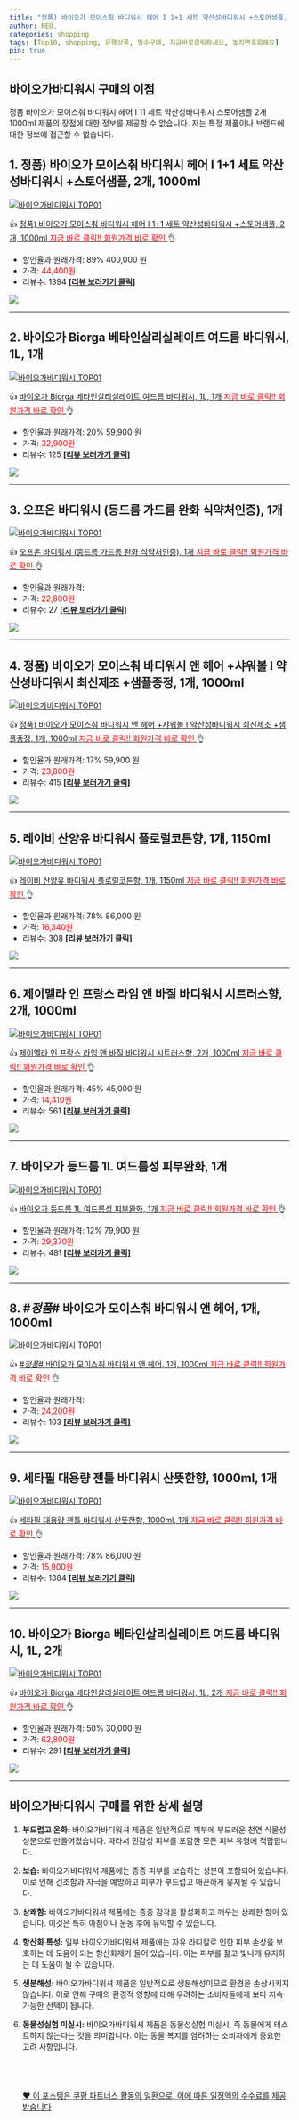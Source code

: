 ```yaml
---
title: "정품) 바이오가 모이스춰 바디워시 헤어 I 1+1 세트 약산성바디워시 +스토어샘플, 2개, 1000ml 가격 최저가 할인가 바이오가바디워시 최저가 추천 제품 비교"
author: NEO.
categories: shopping
tags: [Top10, shopping, 유행상품, 필수구매, 지금바로클릭하세요, 놓치면후회해요]
pin: true
---
```

## 바이오가바디워시 구매의 이점
정품 바이오가 모이스춰 바디워시 헤어 I 11 세트 약산성바디워시 스토어샘플 2개 1000ml 제품의 장점에 대한 정보를 제공할 수 없습니다. 저는 특정 제품이나 브랜드에 대한 정보에 접근할 수 없습니다.

   

## 1. 정품) 바이오가 모이스춰 바디워시 헤어 I 1+1 세트 약산성바디워시 +스토어샘플, 2개, 1000ml

[![바이오가바디워시 TOP01](https://thumbnail10.coupangcdn.com/thumbnails/remote/490x490ex/image/vendor_inventory/f97e/1b4be94d2993006ee559e60dace57b2a809bad04774911a147de403f2e7f.png)](https://link.coupang.com/re/AFFSDP?lptag=AF3617701&subid=GithubCoopas&pageKey=7676235393&traceid=V0-153&itemId=20642880649&vendorItemId=86366469041)


👍 [정품) 바이오가 모이스춰 바디워시 헤어 I 1+1 세트 약산성바디워시 +스토어샘플, 2개, 1000ml <font color=red> 지금 바로 클릭!! 회원가격 바로 확인 </font> ](https://link.coupang.com/re/AFFSDP?lptag=AF3617701&subid=GithubCoopas&pageKey=7676235393&traceid=V0-153&itemId=20642880649&vendorItemId=86366469041) 👌 


- 할인율과 원래가격: 89%  400,000   원
- 가격: <span style='color:red'>44,400원</span>
- 리뷰수: 1394  [**[리뷰 보러가기 클릭]**](https://link.coupang.com/re/AFFSDP?lptag=AF3617701&subid=GithubCoopas&pageKey=7676235393&traceid=V0-153&itemId=20642880649&vendorItemId=86366469041)

[![](/discount_price.png)](https://link.coupang.com/re/AFFSDP?lptag=AF3617701&subid=GithubCoopas&pageKey=7676235393&traceid=V0-153&itemId=20642880649&vendorItemId=86366469041)

---


   

## 2. 바이오가 Biorga 베타인살리실레이트 여드름 바디워시, 1L, 1개

[![바이오가바디워시 TOP01](https://thumbnail10.coupangcdn.com/thumbnails/remote/490x490ex/image/vendor_inventory/45f8/72069740585f0db2c81bddf2aee91c47ef8ff36d34b2713ac0ee58a6d1d9.png)](https://link.coupang.com/re/AFFSDP?lptag=AF3617701&subid=GithubCoopas&pageKey=7230739765&traceid=V0-153&itemId=18346835025&vendorItemId=86666417277)


👍 [바이오가 Biorga 베타인살리실레이트 여드름 바디워시, 1L, 1개 <font color=red> 지금 바로 클릭!! 회원가격 바로 확인 </font> ](https://link.coupang.com/re/AFFSDP?lptag=AF3617701&subid=GithubCoopas&pageKey=7230739765&traceid=V0-153&itemId=18346835025&vendorItemId=86666417277) 👌 


- 할인율과 원래가격: 20%  59,900   원
- 가격: <span style='color:red'>32,900원</span>
- 리뷰수: 125  [**[리뷰 보러가기 클릭]**](https://link.coupang.com/re/AFFSDP?lptag=AF3617701&subid=GithubCoopas&pageKey=7230739765&traceid=V0-153&itemId=18346835025&vendorItemId=86666417277)

[![](/discount_price.png)](https://link.coupang.com/re/AFFSDP?lptag=AF3617701&subid=GithubCoopas&pageKey=7230739765&traceid=V0-153&itemId=18346835025&vendorItemId=86666417277)

---


   

## 3. 오프온 바디워시 (등드름 가드름 완화 식약처인증), 1개

[![바이오가바디워시 TOP01](https://thumbnail8.coupangcdn.com/thumbnails/remote/490x490ex/image/vendor_inventory/2445/9f2a47cd9e9bbf17505a6f5627d143f256f6a64d87c45fa4049f02e3b4e3.png)](https://link.coupang.com/re/AFFSDP?lptag=AF3617701&subid=GithubCoopas&pageKey=7606207756&traceid=V0-153&itemId=20133132930&vendorItemId=85786768548)


👍 [오프온 바디워시 (등드름 가드름 완화 식약처인증), 1개 <font color=red> 지금 바로 클릭!! 회원가격 바로 확인 </font> ](https://link.coupang.com/re/AFFSDP?lptag=AF3617701&subid=GithubCoopas&pageKey=7606207756&traceid=V0-153&itemId=20133132930&vendorItemId=85786768548) 👌 


- 할인율과 원래가격: 
- 가격: <span style='color:red'>22,800원</span>
- 리뷰수: 27  [**[리뷰 보러가기 클릭]**](https://link.coupang.com/re/AFFSDP?lptag=AF3617701&subid=GithubCoopas&pageKey=7606207756&traceid=V0-153&itemId=20133132930&vendorItemId=85786768548)

[![](/discount_price.png)](https://link.coupang.com/re/AFFSDP?lptag=AF3617701&subid=GithubCoopas&pageKey=7606207756&traceid=V0-153&itemId=20133132930&vendorItemId=85786768548)

---


   

## 4. 정품) 바이오가 모이스춰 바디워시 앤 헤어 +샤워볼 I 약산성바디워시 최신제조 +샘플증정, 1개, 1000ml

[![바이오가바디워시 TOP01](https://thumbnail6.coupangcdn.com/thumbnails/remote/490x490ex/image/vendor_inventory/6ca8/1f6924c3221cd1cdaae82000e012f0c27b114744a25d3f266817de1b6ff6.png)](https://link.coupang.com/re/AFFSDP?lptag=AF3617701&subid=GithubCoopas&pageKey=7672453829&traceid=V0-153&itemId=20642899055&vendorItemId=86366552685)


👍 [정품) 바이오가 모이스춰 바디워시 앤 헤어 +샤워볼 I 약산성바디워시 최신제조 +샘플증정, 1개, 1000ml <font color=red> 지금 바로 클릭!! 회원가격 바로 확인 </font> ](https://link.coupang.com/re/AFFSDP?lptag=AF3617701&subid=GithubCoopas&pageKey=7672453829&traceid=V0-153&itemId=20642899055&vendorItemId=86366552685) 👌 


- 할인율과 원래가격: 17%  59,900   원
- 가격: <span style='color:red'>23,800원</span>
- 리뷰수: 415  [**[리뷰 보러가기 클릭]**](https://link.coupang.com/re/AFFSDP?lptag=AF3617701&subid=GithubCoopas&pageKey=7672453829&traceid=V0-153&itemId=20642899055&vendorItemId=86366552685)

[![](/discount_price.png)](https://link.coupang.com/re/AFFSDP?lptag=AF3617701&subid=GithubCoopas&pageKey=7672453829&traceid=V0-153&itemId=20642899055&vendorItemId=86366552685)

---


   

## 5. 레이비 산양유 바디워시 플로럴코튼향, 1개, 1150ml

[![바이오가바디워시 TOP01](https://thumbnail9.coupangcdn.com/thumbnails/remote/490x490ex/image/retail/images/732731916370401-d3e27311-4c8e-4d88-8462-a691951ff4bd.jpg)](https://link.coupang.com/re/AFFSDP?lptag=AF3617701&subid=GithubCoopas&pageKey=7255542696&traceid=V0-153&itemId=15702623244&vendorItemId=72028780099)


👍 [레이비 산양유 바디워시 플로럴코튼향, 1개, 1150ml <font color=red> 지금 바로 클릭!! 회원가격 바로 확인 </font> ](https://link.coupang.com/re/AFFSDP?lptag=AF3617701&subid=GithubCoopas&pageKey=7255542696&traceid=V0-153&itemId=15702623244&vendorItemId=72028780099) 👌 


- 할인율과 원래가격: 78%  86,000   원
- 가격: <span style='color:red'>16,340원</span>
- 리뷰수: 308  [**[리뷰 보러가기 클릭]**](https://link.coupang.com/re/AFFSDP?lptag=AF3617701&subid=GithubCoopas&pageKey=7255542696&traceid=V0-153&itemId=15702623244&vendorItemId=72028780099)

[![](/discount_price.png)](https://link.coupang.com/re/AFFSDP?lptag=AF3617701&subid=GithubCoopas&pageKey=7255542696&traceid=V0-153&itemId=15702623244&vendorItemId=72028780099)

---


   

## 6. 제이멜라 인 프랑스 라임 앤 바질 바디워시 시트러스향, 2개, 1000ml

[![바이오가바디워시 TOP01](https://thumbnail7.coupangcdn.com/thumbnails/remote/490x490ex/image/retail/images/8481456346223419-66655f3f-aa12-49e6-b0ca-7d01916728b8.png)](https://link.coupang.com/re/AFFSDP?lptag=AF3617701&subid=GithubCoopas&pageKey=5931492215&traceid=V0-153&itemId=18037601076&vendorItemId=77822331081)


👍 [제이멜라 인 프랑스 라임 앤 바질 바디워시 시트러스향, 2개, 1000ml <font color=red> 지금 바로 클릭!! 회원가격 바로 확인 </font> ](https://link.coupang.com/re/AFFSDP?lptag=AF3617701&subid=GithubCoopas&pageKey=5931492215&traceid=V0-153&itemId=18037601076&vendorItemId=77822331081) 👌 


- 할인율과 원래가격: 45%  45,000   원
- 가격: <span style='color:red'>14,410원</span>
- 리뷰수: 561  [**[리뷰 보러가기 클릭]**](https://link.coupang.com/re/AFFSDP?lptag=AF3617701&subid=GithubCoopas&pageKey=5931492215&traceid=V0-153&itemId=18037601076&vendorItemId=77822331081)

[![](/discount_price.png)](https://link.coupang.com/re/AFFSDP?lptag=AF3617701&subid=GithubCoopas&pageKey=5931492215&traceid=V0-153&itemId=18037601076&vendorItemId=77822331081)

---


   

## 7. 바이오가 등드름 1L 여드름성 피부완화, 1개

[![바이오가바디워시 TOP01](https://thumbnail8.coupangcdn.com/thumbnails/remote/490x490ex/image/vendor_inventory/f892/d5a07eb1d5000c02d6009845f1df45d21d50fe855ef2a553dd8a237656b8.png)](https://link.coupang.com/re/AFFSDP?lptag=AF3617701&subid=GithubCoopas&pageKey=7535348411&traceid=V0-153&itemId=19795843651&vendorItemId=87587755445)


👍 [바이오가 등드름 1L 여드름성 피부완화, 1개 <font color=red> 지금 바로 클릭!! 회원가격 바로 확인 </font> ](https://link.coupang.com/re/AFFSDP?lptag=AF3617701&subid=GithubCoopas&pageKey=7535348411&traceid=V0-153&itemId=19795843651&vendorItemId=87587755445) 👌 


- 할인율과 원래가격: 12%  79,900   원
- 가격: <span style='color:red'>29,370원</span>
- 리뷰수: 481  [**[리뷰 보러가기 클릭]**](https://link.coupang.com/re/AFFSDP?lptag=AF3617701&subid=GithubCoopas&pageKey=7535348411&traceid=V0-153&itemId=19795843651&vendorItemId=87587755445)

[![](/discount_price.png)](https://link.coupang.com/re/AFFSDP?lptag=AF3617701&subid=GithubCoopas&pageKey=7535348411&traceid=V0-153&itemId=19795843651&vendorItemId=87587755445)

---


   

## 8. #_정품_# 바이오가 모이스춰 바디워시 앤 헤어, 1개, 1000ml

[![바이오가바디워시 TOP01](https://thumbnail7.coupangcdn.com/thumbnails/remote/490x490ex/image/vendor_inventory/66d1/9a467bf65a2ff6a4e70303e4f33b1d6eed5b5309bc8fd0c14375a3a16bbe.jpg)](https://link.coupang.com/re/AFFSDP?lptag=AF3617701&subid=GithubCoopas&pageKey=7849321972&traceid=V0-153&itemId=21390735503&vendorItemId=88447467289)


👍 [#_정품_# 바이오가 모이스춰 바디워시 앤 헤어, 1개, 1000ml <font color=red> 지금 바로 클릭!! 회원가격 바로 확인 </font> ](https://link.coupang.com/re/AFFSDP?lptag=AF3617701&subid=GithubCoopas&pageKey=7849321972&traceid=V0-153&itemId=21390735503&vendorItemId=88447467289) 👌 


- 할인율과 원래가격: 
- 가격: <span style='color:red'>24,200원</span>
- 리뷰수: 103  [**[리뷰 보러가기 클릭]**](https://link.coupang.com/re/AFFSDP?lptag=AF3617701&subid=GithubCoopas&pageKey=7849321972&traceid=V0-153&itemId=21390735503&vendorItemId=88447467289)

[![](/discount_price.png)](https://link.coupang.com/re/AFFSDP?lptag=AF3617701&subid=GithubCoopas&pageKey=7849321972&traceid=V0-153&itemId=21390735503&vendorItemId=88447467289)

---


   

## 9. 세타필 대용량 젠틀 바디워시 산뜻한향, 1000ml, 1개

[![바이오가바디워시 TOP01](https://thumbnail10.coupangcdn.com/thumbnails/remote/490x490ex/image/retail/images/5405449953749918-697e7b6c-34d0-40e4-b349-bf644eaae85f.png)](https://link.coupang.com/re/AFFSDP?lptag=AF3617701&subid=GithubCoopas&pageKey=6997210279&traceid=V0-153&itemId=17146178283&vendorItemId=5628306897)


👍 [세타필 대용량 젠틀 바디워시 산뜻한향, 1000ml, 1개 <font color=red> 지금 바로 클릭!! 회원가격 바로 확인 </font> ](https://link.coupang.com/re/AFFSDP?lptag=AF3617701&subid=GithubCoopas&pageKey=6997210279&traceid=V0-153&itemId=17146178283&vendorItemId=5628306897) 👌 


- 할인율과 원래가격: 78%  86,000   원
- 가격: <span style='color:red'>15,900원</span>
- 리뷰수: 1384  [**[리뷰 보러가기 클릭]**](https://link.coupang.com/re/AFFSDP?lptag=AF3617701&subid=GithubCoopas&pageKey=6997210279&traceid=V0-153&itemId=17146178283&vendorItemId=5628306897)

[![](/discount_price.png)](https://link.coupang.com/re/AFFSDP?lptag=AF3617701&subid=GithubCoopas&pageKey=6997210279&traceid=V0-153&itemId=17146178283&vendorItemId=5628306897)

---


   

## 10. 바이오가 Biorga 베타인살리실레이트 여드름 바디워시, 1L, 2개

[![바이오가바디워시 TOP01](https://thumbnail6.coupangcdn.com/thumbnails/remote/490x490ex/image/vendor_inventory/d13d/c25a71c26641fec28189d6588512bc75ca034367f82364addc3019a17a22.jpg)](https://link.coupang.com/re/AFFSDP?lptag=AF3617701&subid=GithubCoopas&pageKey=7230739765&traceid=V0-153&itemId=20076001270&vendorItemId=86345941103)


👍 [바이오가 Biorga 베타인살리실레이트 여드름 바디워시, 1L, 2개 <font color=red> 지금 바로 클릭!! 회원가격 바로 확인 </font> ](https://link.coupang.com/re/AFFSDP?lptag=AF3617701&subid=GithubCoopas&pageKey=7230739765&traceid=V0-153&itemId=20076001270&vendorItemId=86345941103) 👌 


- 할인율과 원래가격: 50%  30,000   원
- 가격: <span style='color:red'>62,800원</span>
- 리뷰수: 291  [**[리뷰 보러가기 클릭]**](https://link.coupang.com/re/AFFSDP?lptag=AF3617701&subid=GithubCoopas&pageKey=7230739765&traceid=V0-153&itemId=20076001270&vendorItemId=86345941103)

[![](/discount_price.png)](https://link.coupang.com/re/AFFSDP?lptag=AF3617701&subid=GithubCoopas&pageKey=7230739765&traceid=V0-153&itemId=20076001270&vendorItemId=86345941103)

---
## 바이오가바디워시 구매를 위한 상세 설명
1. **부드럽고 온화:** 바이오가바디워셔 제품은 일반적으로 피부에 부드러운 천연 식물성 성분으로 만들어졌습니다. 따라서 민감성 피부를 포함한 모든 피부 유형에 적합합니다.


2. **보습:** 바이오가바디워셔 제품에는 종종 피부를 보습하는 성분이 포함되어 있습니다. 이로 인해 건조함과 자극을 예방하고 피부가 부드럽고 매끈하게 유지될 수 있습니다.


3. **상쾌함:** 바이오가바디워셔 제품에는 종종 감각을 활성화하고 깨우는 상쾌한 향이 있습니다. 이것은 특히 아침이나 운동 후에 유익할 수 있습니다.


4. **항산화 특성:** 일부 바이오가바디워셔 제품에는 자유 라디칼로 인한 피부 손상을 보호하는 데 도움이 되는 항산화제가 들어 있습니다. 이는 피부를 젊고 빛나게 유지하는 데 도움이 될 수 있습니다.


5. **생분해성:** 바이오가바디워셔 제품은 일반적으로 생분해성이므로 환경을 손상시키지 않습니다. 이로 인해 구매의 환경적 영향에 대해 우려하는 소비자들에게 보다 지속 가능한 선택이 됩니다.


6. **동물성실험 미실시:** 바이오가바디워셔 제품은 동물성실험 미실시, 즉 동물에게 테스트하지 않는다는 것을 의미합니다. 이는 동물 복지를 염려하는 소비자에게 중요한 고려 사항입니다.<br><br><br><br><br> [ ❤  이 포스팅은 쿠팡 파트너스 활동의 일환으로, 이에 따른 일정액의 수수료를 제공받습니다](https://link.coupang.com/a/bcEFyh)